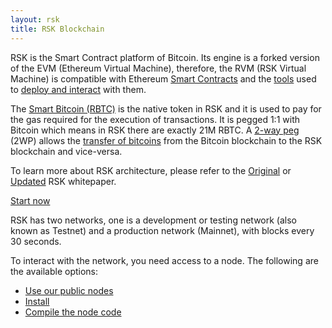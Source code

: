 ```yaml
---
layout: rsk
title: RSK Blockchain
---
```


RSK is the Smart Contract platform of Bitcoin. Its engine is a forked version of the EVM (Ethereum Virtual Machine), therefore, the RVM (RSK Virtual Machine) is compatible with Ethereum [Smart Contracts](/develop) and the [tools](/tools) used to [deploy and interact](/develop/tutorials/) with them.

The [Smart Bitcoin (RBTC)](/rsk/rbtc) is the native token in RSK and it is used to pay for the gas required for the execution of transactions. It is pegged 1:1 with Bitcoin which means in RSK there are exactly 21M RBTC. A [2-way peg](/rsk/architecture/2-way-peg/) (2WP) allows the [transfer of bitcoins](/rsk/rbtc/conversion) from the Bitcoin blockchain to the RSK blockchain and vice-versa.

To learn more about RSK architecture, please refer to the [Original](https://www.rsk.co/Whitepapers/RSK_White_Paper-ORIGINAL.pdf) or [Updated](https://www.rsk.co/Whitepapers/RSK-White-Paper-Updated.pdf) RSK whitepaper.

<a href="/quick-start/" class="green-button">Start now</a>

RSK has two networks, one is a development or testing network (also known as Testnet) and a production network (Mainnet), with blocks every 30 seconds.

To interact with the network, you need access to a node. The following are the available options:
- [Use our public nodes](/rsk/public-nodes)
- [Install](/rsk/install)
- [Compile the node code](/rsk/node/contribute/)
